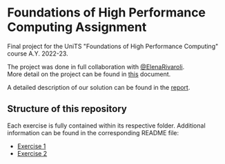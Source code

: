 # Foundations of High Performance Computing Assignment
Final project for the UniTS "Foundations of High Performance Computing" course A.Y. 2022-23. 

The project was done in full collaboration with [@ElenaRivaroli](https://github.com/ElenaRivaroli).\
More detail on the project can be found in [this](https://github.com/Foundations-of-HPC/Foundations_of_HPC_2022/tree/main/Assignment) document.

A detailed description of our solution can be found in the [report](https://github.com/SDavenia/FHPC_Assignment/blob/main/HPC_report.pdf).

## Structure of this repository
Each exercise is fully contained within its respective folder. Additional information can be found in the corresponding README file:
- [Exercise 1](https://github.com/SDavenia/FHPC_Assignment/tree/main/Exercise1)
- [Exercise 2](https://github.com/SDavenia/FHPC_Assignment/tree/main/Exercise2)
